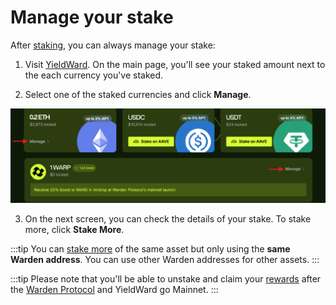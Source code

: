 ﻿---
sidebar_position: 4
---

# Manage your stake


After [staking](stake), you can always manage your stake:

1. Visit [YieldWard](https://yieldward.com). On the main page, you'll see your staked amount next to the each currency you've staked.

2. Select one of the staked currencies and click **Manage**.

![Manage your stake in YieldWard](../static/img/manage-your-stake-01.png)

3. On the next screen, you can check the details of your stake. To stake more, click **Stake More**.

:::tip 
You can [stake more](manage-your-stake) of the same asset but only using the **same Warden address**. You can use other Warden addresses for other assets.
:::

:::tip
Please note that you'll be able to unstake and claim your [rewards](rewards) after the [Warden Protocol](https://wardenprotocol.org) and YieldWard go Mainnet.
:::
